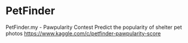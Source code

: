 # PetFinder
PetFinder.my - Pawpularity Contest Predict the popularity of shelter pet photos
https://www.kaggle.com/c/petfinder-pawpularity-score
